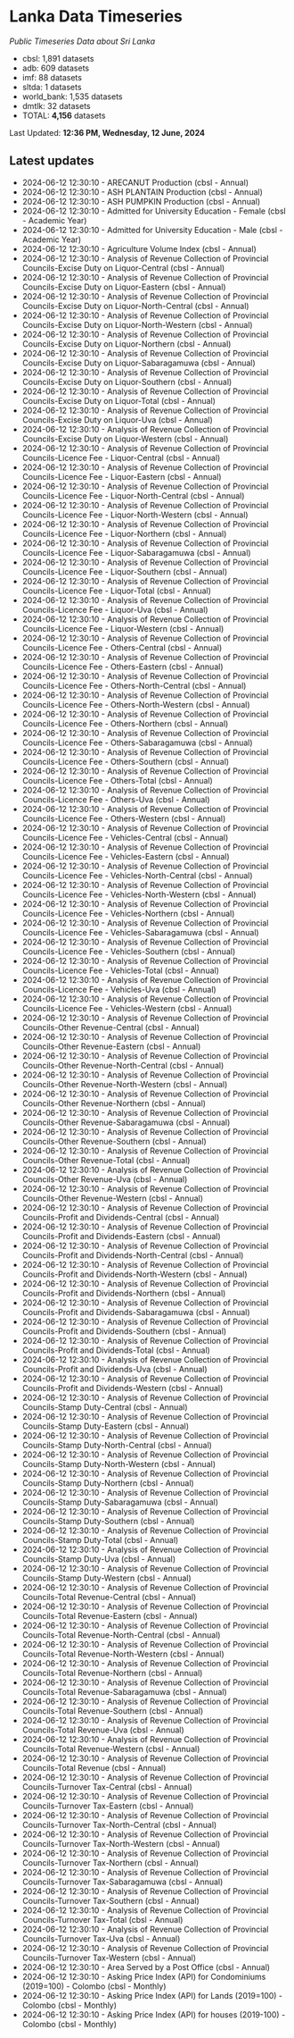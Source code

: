 # Lanka Data Timeseries
*Public Timeseries Data about Sri Lanka*

* cbsl: 1,891 datasets
* adb: 609 datasets
* imf: 88 datasets
* sltda: 1 datasets
* world_bank: 1,535 datasets
* dmtlk: 32 datasets
* TOTAL: **4,156** datasets

Last Updated: **12:36 PM, Wednesday, 12 June, 2024**

## Latest updates

* 2024-06-12 12:30:10 - ARECANUT Production (cbsl - Annual)
* 2024-06-12 12:30:10 - ASH PLANTAIN Production (cbsl - Annual)
* 2024-06-12 12:30:10 - ASH PUMPKIN Production (cbsl - Annual)
* 2024-06-12 12:30:10 - Admitted for University Education - Female (cbsl - Academic Year)
* 2024-06-12 12:30:10 - Admitted for University Education - Male (cbsl - Academic Year)
* 2024-06-12 12:30:10 - Agriculture Volume Index (cbsl - Annual)
* 2024-06-12 12:30:10 - Analysis of Revenue Collection of Provincial Councils-Excise Duty on Liquor-Central (cbsl - Annual)
* 2024-06-12 12:30:10 - Analysis of Revenue Collection of Provincial Councils-Excise Duty on Liquor-Eastern (cbsl - Annual)
* 2024-06-12 12:30:10 - Analysis of Revenue Collection of Provincial Councils-Excise Duty on Liquor-North-Central (cbsl - Annual)
* 2024-06-12 12:30:10 - Analysis of Revenue Collection of Provincial Councils-Excise Duty on Liquor-North-Western (cbsl - Annual)
* 2024-06-12 12:30:10 - Analysis of Revenue Collection of Provincial Councils-Excise Duty on Liquor-Northern (cbsl - Annual)
* 2024-06-12 12:30:10 - Analysis of Revenue Collection of Provincial Councils-Excise Duty on Liquor-Sabaragamuwa (cbsl - Annual)
* 2024-06-12 12:30:10 - Analysis of Revenue Collection of Provincial Councils-Excise Duty on Liquor-Southern (cbsl - Annual)
* 2024-06-12 12:30:10 - Analysis of Revenue Collection of Provincial Councils-Excise Duty on Liquor-Total (cbsl - Annual)
* 2024-06-12 12:30:10 - Analysis of Revenue Collection of Provincial Councils-Excise Duty on Liquor-Uva (cbsl - Annual)
* 2024-06-12 12:30:10 - Analysis of Revenue Collection of Provincial Councils-Excise Duty on Liquor-Western (cbsl - Annual)
* 2024-06-12 12:30:10 - Analysis of Revenue Collection of Provincial Councils-Licence Fee - Liquor-Central (cbsl - Annual)
* 2024-06-12 12:30:10 - Analysis of Revenue Collection of Provincial Councils-Licence Fee - Liquor-Eastern (cbsl - Annual)
* 2024-06-12 12:30:10 - Analysis of Revenue Collection of Provincial Councils-Licence Fee - Liquor-North-Central (cbsl - Annual)
* 2024-06-12 12:30:10 - Analysis of Revenue Collection of Provincial Councils-Licence Fee - Liquor-North-Western (cbsl - Annual)
* 2024-06-12 12:30:10 - Analysis of Revenue Collection of Provincial Councils-Licence Fee - Liquor-Northern (cbsl - Annual)
* 2024-06-12 12:30:10 - Analysis of Revenue Collection of Provincial Councils-Licence Fee - Liquor-Sabaragamuwa (cbsl - Annual)
* 2024-06-12 12:30:10 - Analysis of Revenue Collection of Provincial Councils-Licence Fee - Liquor-Southern (cbsl - Annual)
* 2024-06-12 12:30:10 - Analysis of Revenue Collection of Provincial Councils-Licence Fee - Liquor-Total (cbsl - Annual)
* 2024-06-12 12:30:10 - Analysis of Revenue Collection of Provincial Councils-Licence Fee - Liquor-Uva (cbsl - Annual)
* 2024-06-12 12:30:10 - Analysis of Revenue Collection of Provincial Councils-Licence Fee - Liquor-Western (cbsl - Annual)
* 2024-06-12 12:30:10 - Analysis of Revenue Collection of Provincial Councils-Licence Fee - Others-Central (cbsl - Annual)
* 2024-06-12 12:30:10 - Analysis of Revenue Collection of Provincial Councils-Licence Fee - Others-Eastern (cbsl - Annual)
* 2024-06-12 12:30:10 - Analysis of Revenue Collection of Provincial Councils-Licence Fee - Others-North-Central (cbsl - Annual)
* 2024-06-12 12:30:10 - Analysis of Revenue Collection of Provincial Councils-Licence Fee - Others-North-Western (cbsl - Annual)
* 2024-06-12 12:30:10 - Analysis of Revenue Collection of Provincial Councils-Licence Fee - Others-Northern (cbsl - Annual)
* 2024-06-12 12:30:10 - Analysis of Revenue Collection of Provincial Councils-Licence Fee - Others-Sabaragamuwa (cbsl - Annual)
* 2024-06-12 12:30:10 - Analysis of Revenue Collection of Provincial Councils-Licence Fee - Others-Southern (cbsl - Annual)
* 2024-06-12 12:30:10 - Analysis of Revenue Collection of Provincial Councils-Licence Fee - Others-Total (cbsl - Annual)
* 2024-06-12 12:30:10 - Analysis of Revenue Collection of Provincial Councils-Licence Fee - Others-Uva (cbsl - Annual)
* 2024-06-12 12:30:10 - Analysis of Revenue Collection of Provincial Councils-Licence Fee - Others-Western (cbsl - Annual)
* 2024-06-12 12:30:10 - Analysis of Revenue Collection of Provincial Councils-Licence Fee - Vehicles-Central (cbsl - Annual)
* 2024-06-12 12:30:10 - Analysis of Revenue Collection of Provincial Councils-Licence Fee - Vehicles-Eastern (cbsl - Annual)
* 2024-06-12 12:30:10 - Analysis of Revenue Collection of Provincial Councils-Licence Fee - Vehicles-North-Central (cbsl - Annual)
* 2024-06-12 12:30:10 - Analysis of Revenue Collection of Provincial Councils-Licence Fee - Vehicles-North-Western (cbsl - Annual)
* 2024-06-12 12:30:10 - Analysis of Revenue Collection of Provincial Councils-Licence Fee - Vehicles-Northern (cbsl - Annual)
* 2024-06-12 12:30:10 - Analysis of Revenue Collection of Provincial Councils-Licence Fee - Vehicles-Sabaragamuwa (cbsl - Annual)
* 2024-06-12 12:30:10 - Analysis of Revenue Collection of Provincial Councils-Licence Fee - Vehicles-Southern (cbsl - Annual)
* 2024-06-12 12:30:10 - Analysis of Revenue Collection of Provincial Councils-Licence Fee - Vehicles-Total (cbsl - Annual)
* 2024-06-12 12:30:10 - Analysis of Revenue Collection of Provincial Councils-Licence Fee - Vehicles-Uva (cbsl - Annual)
* 2024-06-12 12:30:10 - Analysis of Revenue Collection of Provincial Councils-Licence Fee - Vehicles-Western (cbsl - Annual)
* 2024-06-12 12:30:10 - Analysis of Revenue Collection of Provincial Councils-Other Revenue-Central (cbsl - Annual)
* 2024-06-12 12:30:10 - Analysis of Revenue Collection of Provincial Councils-Other Revenue-Eastern (cbsl - Annual)
* 2024-06-12 12:30:10 - Analysis of Revenue Collection of Provincial Councils-Other Revenue-North-Central (cbsl - Annual)
* 2024-06-12 12:30:10 - Analysis of Revenue Collection of Provincial Councils-Other Revenue-North-Western (cbsl - Annual)
* 2024-06-12 12:30:10 - Analysis of Revenue Collection of Provincial Councils-Other Revenue-Northern (cbsl - Annual)
* 2024-06-12 12:30:10 - Analysis of Revenue Collection of Provincial Councils-Other Revenue-Sabaragamuwa (cbsl - Annual)
* 2024-06-12 12:30:10 - Analysis of Revenue Collection of Provincial Councils-Other Revenue-Southern (cbsl - Annual)
* 2024-06-12 12:30:10 - Analysis of Revenue Collection of Provincial Councils-Other Revenue-Total (cbsl - Annual)
* 2024-06-12 12:30:10 - Analysis of Revenue Collection of Provincial Councils-Other Revenue-Uva (cbsl - Annual)
* 2024-06-12 12:30:10 - Analysis of Revenue Collection of Provincial Councils-Other Revenue-Western (cbsl - Annual)
* 2024-06-12 12:30:10 - Analysis of Revenue Collection of Provincial Councils-Profit and Dividends-Central (cbsl - Annual)
* 2024-06-12 12:30:10 - Analysis of Revenue Collection of Provincial Councils-Profit and Dividends-Eastern (cbsl - Annual)
* 2024-06-12 12:30:10 - Analysis of Revenue Collection of Provincial Councils-Profit and Dividends-North-Central (cbsl - Annual)
* 2024-06-12 12:30:10 - Analysis of Revenue Collection of Provincial Councils-Profit and Dividends-North-Western (cbsl - Annual)
* 2024-06-12 12:30:10 - Analysis of Revenue Collection of Provincial Councils-Profit and Dividends-Northern (cbsl - Annual)
* 2024-06-12 12:30:10 - Analysis of Revenue Collection of Provincial Councils-Profit and Dividends-Sabaragamuwa (cbsl - Annual)
* 2024-06-12 12:30:10 - Analysis of Revenue Collection of Provincial Councils-Profit and Dividends-Southern (cbsl - Annual)
* 2024-06-12 12:30:10 - Analysis of Revenue Collection of Provincial Councils-Profit and Dividends-Total (cbsl - Annual)
* 2024-06-12 12:30:10 - Analysis of Revenue Collection of Provincial Councils-Profit and Dividends-Uva (cbsl - Annual)
* 2024-06-12 12:30:10 - Analysis of Revenue Collection of Provincial Councils-Profit and Dividends-Western (cbsl - Annual)
* 2024-06-12 12:30:10 - Analysis of Revenue Collection of Provincial Councils-Stamp Duty-Central (cbsl - Annual)
* 2024-06-12 12:30:10 - Analysis of Revenue Collection of Provincial Councils-Stamp Duty-Eastern (cbsl - Annual)
* 2024-06-12 12:30:10 - Analysis of Revenue Collection of Provincial Councils-Stamp Duty-North-Central (cbsl - Annual)
* 2024-06-12 12:30:10 - Analysis of Revenue Collection of Provincial Councils-Stamp Duty-North-Western (cbsl - Annual)
* 2024-06-12 12:30:10 - Analysis of Revenue Collection of Provincial Councils-Stamp Duty-Northern (cbsl - Annual)
* 2024-06-12 12:30:10 - Analysis of Revenue Collection of Provincial Councils-Stamp Duty-Sabaragamuwa (cbsl - Annual)
* 2024-06-12 12:30:10 - Analysis of Revenue Collection of Provincial Councils-Stamp Duty-Southern (cbsl - Annual)
* 2024-06-12 12:30:10 - Analysis of Revenue Collection of Provincial Councils-Stamp Duty-Total (cbsl - Annual)
* 2024-06-12 12:30:10 - Analysis of Revenue Collection of Provincial Councils-Stamp Duty-Uva (cbsl - Annual)
* 2024-06-12 12:30:10 - Analysis of Revenue Collection of Provincial Councils-Stamp Duty-Western (cbsl - Annual)
* 2024-06-12 12:30:10 - Analysis of Revenue Collection of Provincial Councils-Total Revenue-Central (cbsl - Annual)
* 2024-06-12 12:30:10 - Analysis of Revenue Collection of Provincial Councils-Total Revenue-Eastern (cbsl - Annual)
* 2024-06-12 12:30:10 - Analysis of Revenue Collection of Provincial Councils-Total Revenue-North-Central (cbsl - Annual)
* 2024-06-12 12:30:10 - Analysis of Revenue Collection of Provincial Councils-Total Revenue-North-Western (cbsl - Annual)
* 2024-06-12 12:30:10 - Analysis of Revenue Collection of Provincial Councils-Total Revenue-Northern (cbsl - Annual)
* 2024-06-12 12:30:10 - Analysis of Revenue Collection of Provincial Councils-Total Revenue-Sabaragamuwa (cbsl - Annual)
* 2024-06-12 12:30:10 - Analysis of Revenue Collection of Provincial Councils-Total Revenue-Southern (cbsl - Annual)
* 2024-06-12 12:30:10 - Analysis of Revenue Collection of Provincial Councils-Total Revenue-Uva (cbsl - Annual)
* 2024-06-12 12:30:10 - Analysis of Revenue Collection of Provincial Councils-Total Revenue-Western (cbsl - Annual)
* 2024-06-12 12:30:10 - Analysis of Revenue Collection of Provincial Councils-Total Revenue (cbsl - Annual)
* 2024-06-12 12:30:10 - Analysis of Revenue Collection of Provincial Councils-Turnover Tax-Central (cbsl - Annual)
* 2024-06-12 12:30:10 - Analysis of Revenue Collection of Provincial Councils-Turnover Tax-Eastern (cbsl - Annual)
* 2024-06-12 12:30:10 - Analysis of Revenue Collection of Provincial Councils-Turnover Tax-North-Central (cbsl - Annual)
* 2024-06-12 12:30:10 - Analysis of Revenue Collection of Provincial Councils-Turnover Tax-North-Western (cbsl - Annual)
* 2024-06-12 12:30:10 - Analysis of Revenue Collection of Provincial Councils-Turnover Tax-Northern (cbsl - Annual)
* 2024-06-12 12:30:10 - Analysis of Revenue Collection of Provincial Councils-Turnover Tax-Sabaragamuwa (cbsl - Annual)
* 2024-06-12 12:30:10 - Analysis of Revenue Collection of Provincial Councils-Turnover Tax-Southern (cbsl - Annual)
* 2024-06-12 12:30:10 - Analysis of Revenue Collection of Provincial Councils-Turnover Tax-Total (cbsl - Annual)
* 2024-06-12 12:30:10 - Analysis of Revenue Collection of Provincial Councils-Turnover Tax-Uva (cbsl - Annual)
* 2024-06-12 12:30:10 - Analysis of Revenue Collection of Provincial Councils-Turnover Tax-Western (cbsl - Annual)
* 2024-06-12 12:30:10 - Area Served by a Post Office (cbsl - Annual)
* 2024-06-12 12:30:10 - Asking Price Index (API) for Condominiums (2019=100) - Colombo (cbsl - Monthly)
* 2024-06-12 12:30:10 - Asking Price Index (API) for Lands (2019=100) - Colombo (cbsl - Monthly)
* 2024-06-12 12:30:10 - Asking Price Index (API) for houses (2019-100) - Colombo (cbsl - Monthly)